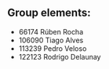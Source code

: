 ## Group elements:  

- 66174 Rúben Rocha
- 106090 Tiago Alves
- 113239 Pedro Veloso
- 122123 Rodrigo Delaunay
